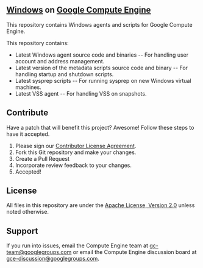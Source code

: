 ## [Windows](https://cloud.google.com/compute/docs/operating-systems/windows) on [Google Compute Engine](https://cloud.google.com/compute/)
This repository contains Windows agents and scripts for Google Compute Engine.

This repository contains:

+ Latest Windows agent source code and binaries -- For handling user account and address management.
+ Latest version of the metadata scripts source code and binary -- For handling startup and shutdown scripts.
+ Latest sysprep scripts -- For running sysprep on new Windows virtual machines.
+ Latest VSS agent -- For handling VSS on snapshots.

## Contribute

Have a patch that will benefit this project? Awesome! Follow these steps to have it accepted.

1. Please sign our [Contributor License Agreement](CONTRIB.md).
1. Fork this Git repository and make your changes.
1. Create a Pull Request
1. Incorporate review feedback to your changes.
1. Accepted!

## License

All files in this repository are under the [Apache License, Version 2.0](LICENSE) unless noted otherwise.

## Support

If you run into issues, email the Compute Engine team at gc-team@googlegroups.com or email the Compute Engine discussion board at gce-discussion@googlegroups.com.
